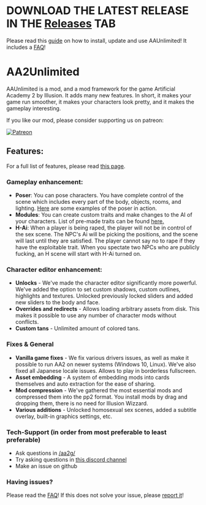 
# DOWNLOAD THE LATEST RELEASE IN THE [Releases](https://github.com/aa2g/AA2Unlimited/releases) TAB
Please read this [guide](https://github.com/aa2g/AA2Unlimited/wiki/) on how to install, update and use AAUnlimited! It includes a [FAQ](https://github.com/aa2g/AA2Unlimited/wiki#faq)!

# AA2Unlimited

AAUnlimited is a mod, and a mod framework for the game Artificial Academy 2 by Illusion. It adds many new features. In short, it makes your game run smoother, it makes your characters look pretty, and it makes the gameplay interesting.

If you like our mod, please consider supporting us on patreon: 

<a href="https://www.patreon.com/AAUnlimited"><img src="https://i.imgur.com/4OlHf21.png" title="Become a patron" alt="Patreon"></a>

## Features:
For a full list of features, please read [this page](https://github.com/aa2g/AA2Unlimited/wiki/).

### Gameplay enhancement:
- **Poser**: You can pose characters. You have complete control of the scene which includes every part of the body, objects, rooms, and lighting. [Here](https://imgur.com/a/QW93buB) are some examples of the poser in action.
- **Modules**: You can create custom traits and make changes to the AI of your characters. List of pre-made traits can be found [here.](https://pastebin.com/R4DW0dxw)
- **H-Ai**: When a player is being raped, the player will not be in control of the sex scene. The NPC's Ai will be picking the positions, and the scene will last until they are satisfied. The player cannot say no to rape if they have the exploitable trait. When you spectate two NPCs who are publicly fucking, an H scene will start with H-Ai turned on.

### Character editor enhancement:
- **Unlocks** - We've made the character editor significantly more powerful. We've added the option to set custom shadows, custom outlines, highlights and textures. Unlocked previously locked sliders and added new sliders to the body and face.
- **Overrides and redirects** - Allows loading arbitrary assets from disk. This makes it possible to use any number of character mods without conflicts.
- **Custom tans** - Unlimited amount of colored tans.

### Fixes & General
- **Vanilla game fixes** - We fix various drivers issues, as well as make it possible to run AA2 on newer systems (Windows 10, Linux). We've also fixed all Japanese locale issues. Allows to play in borderless fullscreen.
- **Asset embedding** - A system of embedding mods into cards themselves and auto extraction for the ease of sharing.
- **Mod compression** - We've gathered the most essential mods and compressed them into the pp2 format. You install mods by drag and dropping them, there is no need for Illusion Wizzard.
- **Various additions** - Unlocked homosexual sex scenes, added a subtitle overlay, built-in graphics settings, etc.

### Tech-Support (in order from most preferable to least preferable)
- Ask questions in [/aa2g/](https://boards.4chan.org/vg/aa2g)
- Try asking questions in [this discord channel](https://discord.gg/5MfdAPT)
- Make an issue on github

### Having issues?
Please read the [FAQ](https://github.com/aa2g/AA2Unlimited/wiki#faq)! If this does not solve your issue, please [report it](https://github.com/aa2g/AA2Unlimited/wiki/How-To-Report-a-Crash)!

